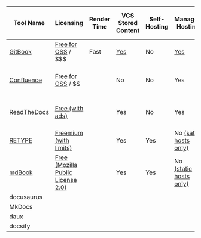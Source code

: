 | Tool Name                                       | Licensing                                                                                             | Render Time | VCS Stored Content                                    | Self-Hosting | Managed Hosting                                                                                                     | API Actions                                                                          | Generate API Docs                                                                      | WYSIWYG Editing | Markdown Support                                                                                             | Embedded Content                                                                          | Hierarchial Structure                                             | Templating Support                                                                | Roles                                                         | Comment Support                                                                 | Search                                                         | Import From Other Formats                                                              | Export Other Formats                                                                            | Anchor Links                                             | Draft Content                                                                        | Version Control                                                                   | Internationalization                                                                                                                         | File Uploads                                   | Diagram Editing                                                                                                           | Usage Analytics                                                 | Extension Support                                                                    |
| ----------------------------------------------- | ----------------------------------------------------------------------------------------------------- | ----------- | ----------------------------------------------------- | ------------ | ------------------------------------------------------------------------------------------------------------------- | ------------------------------------------------------------------------------------ | -------------------------------------------------------------------------------------- | --------------- | ------------------------------------------------------------------------------------------------------------ | ----------------------------------------------------------------------------------------- | ----------------------------------------------------------------- | --------------------------------------------------------------------------------- | ------------------------------------------------------------- | ------------------------------------------------------------------------------- | -------------------------------------------------------------- | -------------------------------------------------------------------------------------- | ----------------------------------------------------------------------------------------------- | -------------------------------------------------------- | ------------------------------------------------------------------------------------ | --------------------------------------------------------------------------------- | -------------------------------------------------------------------------------------------------------------------------------------------- | ---------------------------------------------- | ------------------------------------------------------------------------------------------------------------------------- | --------------------------------------------------------------- | ------------------------------------------------------------------------------------ |
| [GitBook](https://www.gitbook.com)              | [Free for OSS](https://www.gitbook.com/pricing) / $$$                                                 | Fast        | [Yes](https://docs.gitbook.com/integrations/git-sync) | No           | [Yes](https://docs.gitbook.com/hosting/custom-domains)                                                              | [Yes](https://developer.gitbook.com)                                                 | [Yes](https://docs.gitbook.com/features/openapi)                                       | Yes             | [Yes](https://docs.gitbook.com/editing-content/markdown)                                                     | [Yes](https://docs.gitbook.com/editing-content/embeds)                                    | [Yes](https://docs.gitbook.com/editing-content/content-structure) | [Yes](https://docs.gitbook.com/getting-started/start-exploring#starter-templates) | [Yes](https://docs.gitbook.com/collaboration/team-management) | [Yes](https://docs.gitbook.com/collaboration/comments)                          | [Yes](https://docs.gitbook.com/features/multiple-space-search) | [Yes](https://docs.gitbook.com/features/import)                                        | [Yes](https://docs.gitbook.com/features/pdf-export)                                             | [Yes](https://docs.gitbook.com/features/shareable-links) | [Yes](https://docs.gitbook.com/collaboration/team-management/setting-up-permissions) | Yes                                                                               | [Yes](https://docs.gitbook.com/features/internationalization)                                                                                | [Yes](https://docs.gitbook.com/features/files) | No                                                                                                                        | [Yes](https://docs.gitbook.com/features/insights#data-sampling) | No                                                                                   |
| [Confluence](https://confluence.atlassian.com/) | [Free for OSS](https://www.atlassian.com/software/views/open-source-license-request) / $$             |             | No                                                    | No           | Yes                                                                                                                 | [Yes](https://developer.atlassian.com/server/confluence/confluence-server-rest-api/) | No (only non-free plugins)                                                             | Yes             | [Partial](https://confluence.atlassian.com/doc/confluence-wiki-markup-251003035.html) (for embedded content) | Yes                                                                                       | Yes                                                               | [Yes](https://confluence.atlassian.com/doc/create-a-template-296093779.html)      | Yes                                                           | Yes                                                                             | Yes                                                            | [Yes](https://confluence.atlassian.com/doc/import-content-into-confluence-191141.html) | [Yes](https://confluence.atlassian.com/doc/export-content-to-word-pdf-html-and-xml-139475.html) | Yes                                                      | Yes                                                                                  | Yes                                                                               | [No](https://confluence.atlassian.com/confeval/confluence-evaluator-resources/confluence-managing-content-in-multiple-language-translations) | Yes                                            | No (only non-free plugins)                                                                                                | No (non-free plans only)                                        | [Yes](https://developer.atlassian.com/server/confluence/writing-confluence-plugins/) |
| [ReadTheDocs](https://readthedocs.org)          | [Free (with ads)](https://docs.readthedocs.io/en/stable/advertising/advertising-details.html)         |             | Yes                                                   | No           | Yes                                                                                                                 | [Yes](https://docs.readthedocs.io/en/stable/api/)                                    | [No](https://docs.readthedocs.io/en/stable/gsoc.html#integration-with-openapi-swagger) | No              | Yes                                                                                                          | [Yes](https://docutils.sourceforge.io/docs/ref/rst/directives.html#raw-data-pass-through) | Yes                                                               | [Yes](https://www.sphinx-doc.org/en/master/templating.html)                       | Yes                                                           | [No](https://docs.readthedocs.io/en/stable/faq.html#i-want-comments-in-my-docs) | Yes                                                            | [Limited](https://docs.readthedocs.io/en/stable/intro/import-guide.html)               | [Yes](https://www.sphinx-doc.org/en/master/man/sphinx-build.html)                               | Yes                                                      | No                                                                                   | Yes [including doc packages](https://docs.readthedocs.io/en/stable/versions.html) | [Yes](https://www.sphinx-doc.org/en/master/usage/advanced/intl.html)                                                                         | No (embed/link only)                           | Yes [(with plugins)](https://chiplicity.readthedocs.io/en/latest/Using_Sphinx/UsingGraphicsAndDiagramsInSphinx.html#id15) | [Yes](https://docs.readthedocs.io/en/stable/analytics.html)     | [Yes](https://www.sphinx-doc.org/en/master/extdev/index.html)                        |
| [RETYPE](https://github.com/retypeapp/retype)   | [Freemium (with limits)](https://github.com/retypeapp/retype/discussions/62#discussioncomment-971938) |             | Yes                                                   | Yes          | No [(satic hosts only)](https://retype.com/hosting/github-pages/)                                                   | No                                                                                   | [No](https://github.com/retypeapp/retype/issues/229)                                   | No              | Yes                                                                                                          | [Yes](https://retype.com/components/embed/)                                               | Yes                                                               | No                                                                                | No                                                            | No                                                                              | Yes                                                            | No                                                                                     | No                                                                                              | Yes                                                      | No                                                                                   | Yes                                                                               | [No](https://github.com/retypeapp/retype/issues/24)                                                                                          | No (embed/link only)                           | [Yes](https://retype.com/components/mermaid/)                                                                             | No                                                              | No                                                                                   |
| [mdBook](https://rust-lang.github.io/mdBook/)   | [Free (Mozilla Public License 2.0)](https://github.com/rust-lang/mdBook/blob/master/LICENSE)          |             | Yes                                                   | Yes          | No [(static hosts only)](https://rust-lang.github.io/mdBook/continuous-integration.html?highlight=deploy#deploying) | No                                                                                   | No                                                                                     | No              | Yes                                                                                                          | No                                                                                        | Yes                                                               |                                                                                   |                                                               |                                                                                 |                                                                |                                                                                        |                                                                                                 |                                                          |                                                                                      |                                                                                   |                                                                                                                                              |                                                |                                                                                                                           |                                                                 |                                                                                      |
| docusaurus                                      |                                                                                                       |             |                                                       |              |                                                                                                                     |                                                                                      |                                                                                        |                 |                                                                                                              |                                                                                           |                                                                   |                                                                                   |                                                               |                                                                                 |                                                                |                                                                                        |                                                                                                 |                                                          |                                                                                      |                                                                                   |                                                                                                                                              |                                                |                                                                                                                           |                                                                 |                                                                                      |
| MkDocs                                          |                                                                                                       |             |                                                       |              |                                                                                                                     |                                                                                      |                                                                                        |                 |                                                                                                              |                                                                                           |                                                                   |                                                                                   |                                                               |                                                                                 |                                                                |                                                                                        |                                                                                                 |                                                          |                                                                                      |                                                                                   |                                                                                                                                              |                                                |                                                                                                                           |                                                                 |                                                                                      |
| daux                                            |                                                                                                       |             |                                                       |              |                                                                                                                     |                                                                                      |                                                                                        |                 |                                                                                                              |                                                                                           |                                                                   |                                                                                   |                                                               |                                                                                 |                                                                |                                                                                        |                                                                                                 |                                                          |                                                                                      |                                                                                   |                                                                                                                                              |                                                |                                                                                                                           |                                                                 |                                                                                      |
| docsify                                         |                                                                                                       |             |                                                       |              |                                                                                                                     |                                                                                      |                                                                                        |                 |                                                                                                              |                                                                                           |                                                                   |                                                                                   |                                                               |                                                                                 |                                                                |                                                                                        |                                                                                                 |                                                          |                                                                                      |                                                                                   |                                                                                                                                              |                                                |                                                                                                                           |                                                                 |                                                                                      |